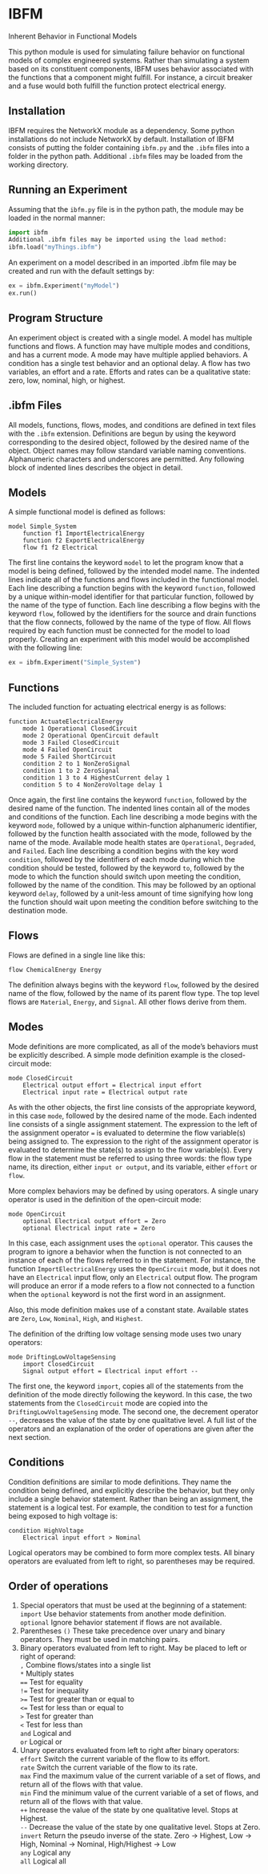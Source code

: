 # IBFM
Inherent Behavior in Functional Models

This python module is used for simulating failure behavior on functional models of complex engineered systems. Rather than simulating a system based on its constituent components, IBFM uses behavior associated with the functions that a component might fulfill. For instance, a circuit breaker and a fuse would both fulfill the function protect electrical energy.

## Installation
IBFM requires the NetworkX module as a dependency. Some python installations do not include NetworkX by default. Installation of IBFM consists of putting the folder containing `ibfm.py` and the `.ibfm` files into a folder in the python path. Additional `.ibfm` files may be loaded from the working directory.

## Running an Experiment
Assuming that the `ibfm.py` file is in the python path, the module may be loaded in the normal manner:
```python
import ibfm
Additional .ibfm files may be imported using the load method:
ibfm.load("myThings.ibfm")
```
An experiment on a model described in an imported .ibfm file may be created and run with the default settings by:
```python
ex = ibfm.Experiment("myModel")
ex.run()
```

## Program Structure
An experiment object is created with a single model. A model has multiple functions and flows. A function may have multiple modes and conditions, and has a current mode. A mode may have multiple applied behaviors. A condition has a single test behavior and an optional delay. A flow has two variables, an effort and a rate. Efforts and rates can be a qualitative state: zero, low, nominal, high, or highest.

## .ibfm Files
All models, functions, flows, modes, and conditions are defined in text files with the `.ibfm` extension. Definitions are begun by using the keyword corresponding to the desired object, followed by the desired name of the object. Object names may follow standard variable naming conventions. Alphanumeric characters and underscores are permitted. Any following block of indented lines describes the object in detail.

## Models
A simple functional model is defined as follows:
```
model Simple_System 
    function f1 ImportElectricalEnergy
    function f2 ExportElectricalEnergy
    flow f1 f2 Electrical
```
The first line contains the keyword `model` to let the program know that a model is being defined, followed by the intended model name. The indented lines indicate all of the functions and flows included in the functional model. Each line describing a function begins with the keyword `function`, followed by a unique within-model identifier for that particular function, followed by the name of the type of function. Each line describing a flow begins with the keyword `flow`, followed by the identifiers for the source and drain functions that the flow connects, followed by the name of the type of flow. All flows required by each function must be connected for the model to load properly.
Creating an experiment with this model would be accomplished with the following line:
```python
ex = ibfm.Experiment("Simple_System")
```

## Functions
The included function for actuating electrical energy is as follows: 
```
function ActuateElectricalEnergy
    mode 1 Operational ClosedCircuit
    mode 2 Operational OpenCircuit default
    mode 3 Failed ClosedCircuit
    mode 4 Failed OpenCircuit
    mode 5 Failed ShortCircuit
    condition 2 to 1 NonZeroSignal
    condition 1 to 2 ZeroSignal
    condition 1 3 to 4 HighestCurrent delay 1
    condition 5 to 4 NonZeroVoltage delay 1
```
Once again, the first line contains the keyword `function`, followed by the desired name of the function. The indented lines contain all of the modes and conditions of the function. Each line describing a mode begins with the keyword `mode`, followed by a unique within-function alphanumeric identifier, followed by the function health associated with the mode, followed by the name of the mode.  Available mode health states are `Operational`, `Degraded`, and `Failed`. Each line describing a condition begins with the key word `condition`, followed by the identifiers of each mode during which the condition should be tested, followed by the keyword `to`, followed by the mode to which the function should switch upon meeting the condition, followed by the name of the condition. This may be followed by an optional keyword `delay`, followed by a unit-less amount of time signifying how long the function should wait upon meeting the condition before switching to the destination mode.

## Flows
Flows are defined in a single line like this:
```
flow ChemicalEnergy Energy
```
The definition always begins with the keyword `flow`, followed by the desired name of the flow, followed by the name of its parent flow type. The top level flows are `Material`, `Energy`, and `Signal`. All other flows derive from them. 

## Modes
Mode definitions are more complicated, as  all of the mode’s behaviors must be explicitly described. A simple mode definition example is the closed-circuit mode:
```
mode ClosedCircuit
    Electrical output effort = Electrical input effort
    Electrical input rate = Electrical output rate
```
As with the other objects, the first line consists of the appropriate keyword, in this case `mode`, followed by the desired name of the mode. Each indented line consists of a single assignment statement. The expression to the left of the assignment operator `=` is evaluated to determine the flow variable(s) being assigned to. The expression to the right of the assignment operator is evaluated to determine the state(s) to assign to the flow variable(s). Every flow in the statement must be referred to using three words: the flow type name, its direction, either `input or output`, and its variable, either `effort` or `flow`. 

More complex behaviors may be defined by using operators. A single unary operator is used in the definition of the open-circuit mode:
```
mode OpenCircuit
    optional Electrical output effort = Zero
    optional Electrical input rate = Zero
```
In this case, each assignment uses the `optional` operator. This causes the program to ignore a behavior when the function is not connected to an instance of each of the flows referred to in the statement. For instance, the function `ImportElectricalEnergy` uses the `OpenCircuit` mode, but it does not have an `Electrical` input flow, only an `Electrical` output flow. The program will produce an error if a mode refers to a flow not connected to a function when the `optional` keyword is not the first word in an assignment.

Also, this mode definition makes use of a constant state. Available states are `Zero`, `Low`, `Nominal`, `High`, and `Highest`.

The definition of the drifting low voltage sensing mode uses two unary operators:
```
mode DriftingLowVoltageSensing
    import ClosedCircuit
    Signal output effort = Electrical input effort --
```
The first one, the keyword ```import```, copies all of the statements from the definition of the mode directly following the keyword. In this case, the two statements from the `ClosedCircuit` mode are copied into the `DriftingLowVoltageSensing` mode. The second one, the decrement operator `--`, decreases the value of the state by one qualitative level. A full list of the operators and an explanation of the order of operations are given after the next section.

## Conditions
Condition definitions are similar to mode definitions. They name the condition being defined, and explicitly describe the behavior, but they only include a single behavior statement. Rather than being an assignment, the statement is a logical test. For example, the condition to test for a function being exposed to high voltage is:
```
condition HighVoltage
    Electrical input effort > Nominal
```
Logical operators may be combined to form more complex tests. All binary operators are evaluated from left to right, so parentheses may be required.

## Order of operations 
1. Special operators that must be used at the beginning of a statement:  
  `import` Use behavior statements from another mode definition.  
  `optional` Ignore behavior statement if flows are not available.
2. Parentheses `()` These take precedence over unary and binary operators. They must be used in matching pairs.
3. Binary operators evaluated from left to right. May be placed to left or right of operand:  
  `,` Combine flows/states into a single list  
  `*` Multiply states  
  `==` Test for equality  
  `!=` Test for inequality  
  `>=` Test for greater than or equal to  
  `<=` Test for less than or equal to  
  `>` Test for greater than  
  `<` Test for less than  
  `and` Logical and  
  `or` Logical or  
4. Unary operators evaluated from left to right after binary operators:  
  `effort` Switch the current variable of the flow to its effort.  
  `rate` Switch the current variable of the flow to its rate.  
  `max` Find the maximum value of the current variable of a set of flows, and return all of the flows with that value.  
  `min` Find the minimum value of the current variable of a set of flows, and return all of the flows with that value.  
  `++` Increase the value of the state by one qualitative level. Stops at Highest.  
  `--` Decrease the value of the state by one qualitative level. Stops at Zero.  
  `invert` Return the pseudo inverse of the state. Zero -> Highest, Low -> High, Nominal -> Nominal, High/Highest -> Low  
  `any` Logical any  
  `all` Logical all  
